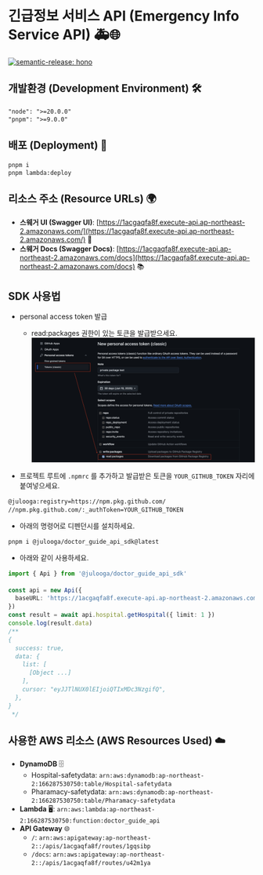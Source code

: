 # 긴급정보 서비스 API (Emergency Info Service API) 🚑🌐

[![semantic-release: hono](https://img.shields.io/badge/semantic--release-hono-e10079?logo=semantic-release)](https://github.com/semantic-release/semantic-release)

## 개발환경 (Development Environment) 🛠️

```plaintext
"node": ">=20.0.0"
"pnpm": ">=9.0.0"
```

## 배포 (Deployment) 🚀

```plaintext
pnpm i
pnpm lambda:deploy
```

## 리소스 주소 (Resource URLs) 🌍

- **스웨거 UI (Swagger UI)**: [https://1acgaqfa8f.execute-api.ap-northeast-2.amazonaws.com/](https://1acgaqfa8f.execute-api.ap-northeast-2.amazonaws.com/) 📖
- **스웨거 Docs (Swagger Docs)**: [https://1acgaqfa8f.execute-api.ap-northeast-2.amazonaws.com/docs](https://1acgaqfa8f.execute-api.ap-northeast-2.amazonaws.com/docs) 📚

## SDK 사용법

- personal access token 발급

  - read:packages 권한이 있는 토큰을 발급받으세요.
    ![토큰 발급받는법](public/token.png)

- 프로젝트 루트에 `.npmrc` 를 추가하고 발급받은 토큰을 `YOUR_GITHUB_TOKEN` 자리에 붙여넣으세요.

```txt
@julooga:registry=https://npm.pkg.github.com/
//npm.pkg.github.com/:_authToken=YOUR_GITHUB_TOKEN
```

- 아래의 명령어로 디펜던시를 설치하세요.

```sh
pnpm i @julooga/doctor_guide_api_sdk@latest
```

- 아래와 같이 사용하세요.

```ts
import { Api } from '@julooga/doctor_guide_api_sdk'

const api = new Api({
  baseURL: 'https://1acgaqfa8f.execute-api.ap-northeast-2.amazonaws.com'
})
const result = await api.hospital.getHospital({ limit: 1 })
console.log(result.data)
/**
{
  success: true,
  data: {
    list: [
      [Object ...]
    ],
    cursor: "eyJJTlNUX0lEIjoiQTIxMDc3NzgifQ",
  },
}
 */
```

## 사용한 AWS 리소스 (AWS Resources Used) ☁️

- **DynamoDB** 🗄️
  - Hospital-safetydata: `arn:aws:dynamodb:ap-northeast-2:166287530750:table/Hospital-safetydata`
  - Pharamacy-safetydata: `arn:aws:dynamodb:ap-northeast-2:166287530750:table/Pharamacy-safetydata`
- **Lambda** 🖥️: `arn:aws:lambda:ap-northeast-2:166287530750:function:doctor_guide_api`
- **API Gateway** 🌐
  - `/`: `arn:aws:apigateway:ap-northeast-2::/apis/1acgaqfa8f/routes/1gqsibp`
  - `/docs`: `arn:aws:apigateway:ap-northeast-2::/apis/1acgaqfa8f/routes/u42m1ya`

